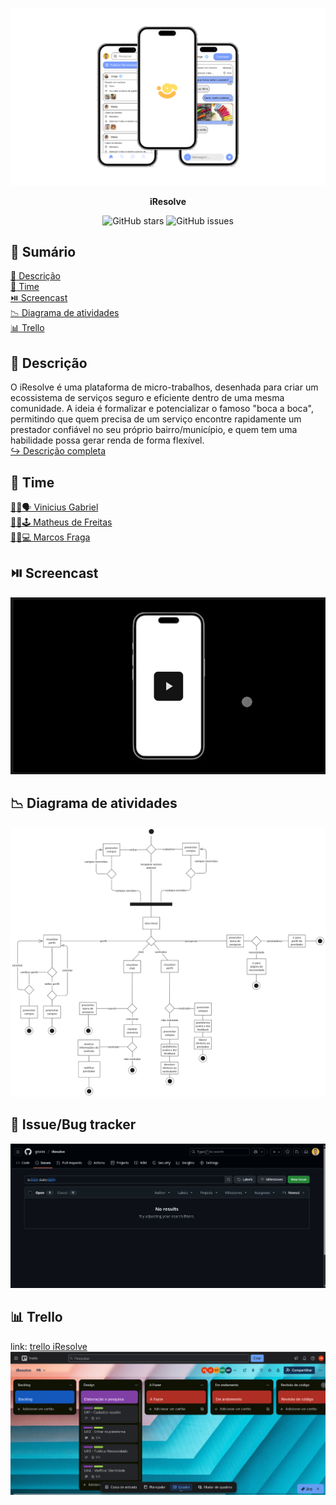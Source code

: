 <p align="center">
    <img src="iresolve_preview.png"/>
</p>

<p align="center"><b>iResolve</b></p>

<div align="center">

![GitHub stars](https://img.shields.io/github/stars/gitviini/iResolve)
![GitHub issues](https://img.shields.io/github/issues/gitviini/iResolve)

</div>

## :bookmark_tabs: Sumário
[:bookmark: Descrição](#bookmark-descrição) <br />
[:busts_in_silhouette: Time](#busts_in_silhouette-time) <br />
[:play_or_pause_button: Screencast](#play_or_pause_button-screencast) <br />
[:chart_with_downwards_trend: Diagrama de atividades](#chart_with_downwards_trend-diagrama-de-atividades) <br />
[:bar_chart: Trello](#bar_chart-trello) <br />

## :bookmark: Descrição
O iResolve é uma plataforma de micro-trabalhos, desenhada para criar um ecossistema de serviços seguro e eficiente dentro de uma mesma comunidade. A ideia é formalizar e potencializar o famoso "boca a boca", permitindo que quem precisa de um serviço encontre rapidamente um prestador confiável no seu próprio bairro/município, e quem tem uma habilidade possa gerar renda de forma flexível. <br />
[↪ Descrição completa](DESCRIPTION.md)

## :busts_in_silhouette: Time
[🧑🏽🗣️ Vinicius Gabriel](https://github.com/gitviini/) <br />
[🧑🏾🕹️ Matheus de Freitas](https://github.com/matheusprojects) <br />
[🧑🏻💻 Marcos Fraga](https://github.com/MarcTony0) <br />

## :play_or_pause_button: Screencast

<a href="https://drive.google.com/file/d/1Z96b5DC-VthR6tXtd6-uh1292Y8Sm98j/view?usp=sharing" target="_blank"> 

![Video Preview](./iresolve_video_preview.png)

</a>

## :chart_with_downwards_trend: Diagrama de atividades
![Diagrama de atividades](./diagrama_de_atividades.png)

## :bug: Issue/Bug tracker
![Issue bug tracker print screen](Issue_bug_tracker.png)
## :bar_chart: Trello
link: [trello iResolve](https://trello.com/invite/b/68d1d3b16aae0205c2c07d29/ATTIb0afe195adb4e00e5b0fb60bbca4226d9C51A98A/iresolve)
![Trello Project Image](./trello.png)
